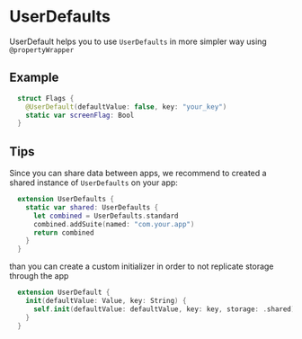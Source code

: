 #  UserDefaults

UserDefault helps you to use `UserDefaults` in more simpler way using `@propertyWrapper`

## Example

```Swift
  struct Flags {
    @UserDefault(defaultValue: false, key: "your_key")
    static var screenFlag: Bool
  }
```

## Tips

Since you can share data between apps, we recommend to created a shared instance of `UserDefaults` on your app:


```Swift
  extension UserDefaults {
    static var shared: UserDefaults {
      let combined = UserDefaults.standard
      combined.addSuite(named: "com.your.app")
      return combined
    }
  }
```

than you can create a custom initializer in order to not replicate storage through the app


```Swift
  extension UserDefault {
    init(defaultValue: Value, key: String) {
      self.init(defaultValue: defaultValue, key: key, storage: .shared)
    }
  }
```